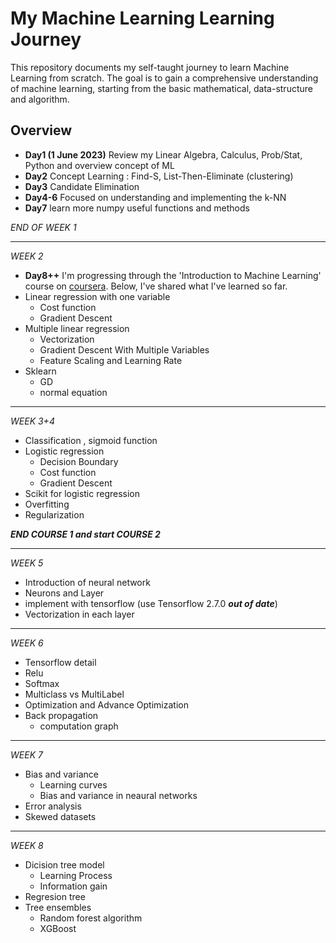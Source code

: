 # My Machine Learning Learning Journey

This repository documents my self-taught journey to learn Machine Learning from scratch. The goal is to gain a comprehensive understanding of machine learning, starting from the basic mathematical, data-structure and algorithm.

## Overview

- **Day1 (1 June 2023)** Review my Linear Algebra, Calculus, Prob/Stat, Python and overview concept of ML
- **Day2** Concept Learning : Find-S, List-Then-Eliminate (clustering)
- **Day3** Candidate Elimination
- **Day4-6** Focused on understanding and implementing the k-NN
- **Day7** learn more numpy useful functions and methods
 
_END OF WEEK 1_

---

_WEEK 2_
- **Day8++**  I'm progressing through the 'Introduction to Machine Learning' course on [coursera](https://www.coursera.org/specializations/machine-learning-introduction). Below, I've shared what I've learned so far.
- Linear regression with one variable
  - Cost function
  - Gradient Descent
- Multiple linear regression
  - Vectorization
  - Gradient Descent With Multiple Variables
  - Feature Scaling and Learning Rate
- Sklearn
  - GD
  - normal equation

---

_WEEK 3+4_
- Classification , sigmoid function
- Logistic regression
  - Decision Boundary
  - Cost function
  - Gradient Descent
- Scikit for logistic regression
- Overfitting
- Regularization

_**END COURSE 1 and start COURSE 2**_
  
---

_WEEK 5_
- Introduction of neural network
- Neurons and Layer
- implement with tensorflow (use Tensorflow 2.7.0 _**out of date**_)
- Vectorization in each layer

---

_WEEK 6_
- Tensorflow detail
- Relu
- Softmax
- Multiclass vs MultiLabel
- Optimization and Advance Optimization
- Back propagation
  - computation graph

---

_WEEK 7_
- Bias and variance
  - Learning curves
  - Bias and variance in neaural networks
- Error analysis
- Skewed datasets

---

_WEEK 8_
- Dicision tree model
  - Learning Process
  - Information gain
- Regresion tree
- Tree ensembles
  - Random forest algorithm
  - XGBoost
